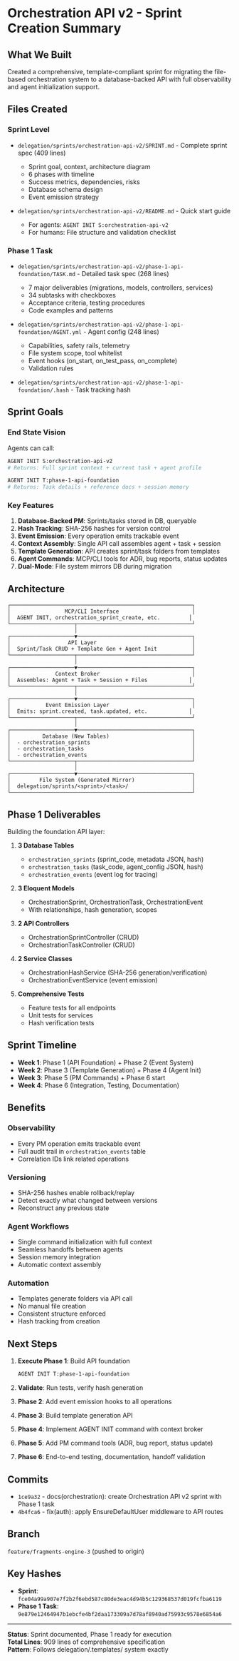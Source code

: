 # Orchestration API v2 - Sprint Creation Summary

## What We Built

Created a comprehensive, template-compliant sprint for migrating the file-based orchestration system to a database-backed API with full observability and agent initialization support.

## Files Created

### Sprint Level
- `delegation/sprints/orchestration-api-v2/SPRINT.md` - Complete sprint spec (409 lines)
  - Sprint goal, context, architecture diagram
  - 6 phases with timeline
  - Success metrics, dependencies, risks
  - Database schema design
  - Event emission strategy

- `delegation/sprints/orchestration-api-v2/README.md` - Quick start guide
  - For agents: `AGENT INIT S:orchestration-api-v2`
  - For humans: File structure and validation checklist

### Phase 1 Task
- `delegation/sprints/orchestration-api-v2/phase-1-api-foundation/TASK.md` - Detailed task spec (268 lines)
  - 7 major deliverables (migrations, models, controllers, services)
  - 34 subtasks with checkboxes
  - Acceptance criteria, testing procedures
  - Code examples and patterns

- `delegation/sprints/orchestration-api-v2/phase-1-api-foundation/AGENT.yml` - Agent config (248 lines)
  - Capabilities, safety rails, telemetry
  - File system scope, tool whitelist
  - Event hooks (on_start, on_test_pass, on_complete)
  - Validation rules

- `delegation/sprints/orchestration-api-v2/phase-1-api-foundation/.hash` - Task tracking hash

## Sprint Goals

### End State Vision
Agents can call:
```bash
AGENT INIT S:orchestration-api-v2
# Returns: Full sprint context + current task + agent profile

AGENT INIT T:phase-1-api-foundation  
# Returns: Task details + reference docs + session memory
```

### Key Features
1. **Database-Backed PM**: Sprints/tasks stored in DB, queryable
2. **Hash Tracking**: SHA-256 hashes for version control
3. **Event Emission**: Every operation emits trackable event
4. **Context Assembly**: Single API call assembles agent + task + session
5. **Template Generation**: API creates sprint/task folders from templates
6. **Agent Commands**: MCP/CLI tools for ADR, bug reports, status updates
7. **Dual-Mode**: File system mirrors DB during migration

## Architecture

```
┌─────────────────────────────────────────────────────────┐
│                 MCP/CLI Interface                       │
│  AGENT INIT, orchestration_sprint_create, etc.         │
└────────────────────┬────────────────────────────────────┘
                     │
┌────────────────────▼────────────────────────────────────┐
│                  API Layer                              │
│  Sprint/Task CRUD + Template Gen + Agent Init           │
└────────────────────┬────────────────────────────────────┘
                     │
┌────────────────────▼────────────────────────────────────┐
│              Context Broker                             │
│  Assembles: Agent + Task + Session + Files             │
└────────────────────┬────────────────────────────────────┘
                     │
┌────────────────────▼────────────────────────────────────┐
│           Event Emission Layer                          │
│  Emits: sprint.created, task.updated, etc.             │
└────────────────────┬────────────────────────────────────┘
                     │
┌────────────────────▼────────────────────────────────────┐
│          Database (New Tables)                          │
│  - orchestration_sprints                                │
│  - orchestration_tasks                                  │
│  - orchestration_events                                 │
└────────────────────┬────────────────────────────────────┘
                     │
┌────────────────────▼────────────────────────────────────┐
│         File System (Generated Mirror)                  │
│  delegation/sprints/<sprint>/<task>/                    │
└─────────────────────────────────────────────────────────┘
```

## Phase 1 Deliverables

Building the foundation API layer:

1. **3 Database Tables**
   - `orchestration_sprints` (sprint_code, metadata JSON, hash)
   - `orchestration_tasks` (task_code, agent_config JSON, hash)
   - `orchestration_events` (event log for tracing)

2. **3 Eloquent Models**
   - OrchestrationSprint, OrchestrationTask, OrchestrationEvent
   - With relationships, hash generation, scopes

3. **2 API Controllers**
   - OrchestrationSprintController (CRUD)
   - OrchestrationTaskController (CRUD)

4. **2 Service Classes**
   - OrchestrationHashService (SHA-256 generation/verification)
   - OrchestrationEventService (event emission)

5. **Comprehensive Tests**
   - Feature tests for all endpoints
   - Unit tests for services
   - Hash verification tests

## Sprint Timeline

- **Week 1**: Phase 1 (API Foundation) + Phase 2 (Event System)
- **Week 2**: Phase 3 (Template Generation) + Phase 4 (Agent Init)
- **Week 3**: Phase 5 (PM Commands) + Phase 6 start
- **Week 4**: Phase 6 (Integration, Testing, Documentation)

## Benefits

### Observability
- Every PM operation emits trackable event
- Full audit trail in `orchestration_events` table
- Correlation IDs link related operations

### Versioning
- SHA-256 hashes enable rollback/replay
- Detect exactly what changed between versions
- Reconstruct any previous state

### Agent Workflows
- Single command initialization with full context
- Seamless handoffs between agents
- Session memory integration
- Automatic context assembly

### Automation
- Templates generate folders via API call
- No manual file creation
- Consistent structure enforced
- Hash tracking from creation

## Next Steps

1. **Execute Phase 1**: Build API foundation
   ```bash
   AGENT INIT T:phase-1-api-foundation
   ```

2. **Validate**: Run tests, verify hash generation

3. **Phase 2**: Add event emission hooks to all operations

4. **Phase 3**: Build template generation API

5. **Phase 4**: Implement AGENT INIT command with context broker

6. **Phase 5**: Add PM command tools (ADR, bug report, status update)

7. **Phase 6**: End-to-end testing, documentation, handoff validation

## Commits

- `1ce9a32` - docs(orchestration): create Orchestration API v2 sprint with Phase 1 task
- `4b4fca6` - fix(auth): apply EnsureDefaultUser middleware to API routes

## Branch

`feature/fragments-engine-3` (pushed to origin)

## Key Hashes

- **Sprint**: `fce04a99a907e7f2b2f6ebd587c80de3eac4d94b5c129368537d019fcfba6119`
- **Phase 1 Task**: `9e879e12464947b1ebcfe4bf2daa173309a7d78af8940ad75993c9578e6854a6`

---

**Status**: Sprint documented, Phase 1 ready for execution  
**Total Lines**: 909 lines of comprehensive specification  
**Pattern**: Follows delegation/.templates/ system exactly
